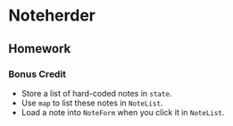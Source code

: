 # Noteherder

## Homework


### Bonus Credit

* Store a list of hard-coded notes in `state`.
* Use `map` to list these notes in `NoteList`.
* Load a note into `NoteForm` when you click it in `NoteList`.